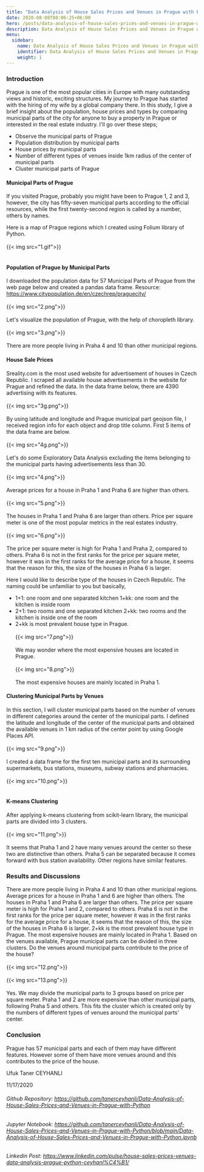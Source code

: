 ```yaml
---
title: "Data Analysis of House Sales Prices and Venues in Prague with Python"
date: 2020-08-08T08:06:25+06:00
hero: /posts/data-analysis-of-house-sales-prices-and-venues-in-prague-with-python/prague.jpg
description: Data Analysis of House Sales Prices and Venues in Prague with Python
menu:
  sidebar:
    name: Data Analysis of House Sales Prices and Venues in Prague with Python
    identifier: Data Analysis of House Sales Prices and Venues in Prague with Python
    weight: 1
---
```


### Introduction
Prague is one of the most popular cities in Europe with many outstanding views and historic, exciting structures. My journey to Prague has started with the hiring of my wife by a global company there. In this study, I give a brief insight about the population, house prices and types by comparing municipal parts of the city for anyone to buy a property in Prague or interested in the real estate industry. I'll go over these steps;

- Observe the municipal parts of Prague
- Population distribution by municipal parts
- House prices by municipal parts
- Number of different types of venues inside 1km radius of the center of municipal parts
- Cluster municipal parts of Prague

#### Municipal Parts of Prague
If you visited Prague, probably you might have been to Prague 1, 2 and 3, however, the city has fifty-seven municipal parts according to the official resources, while the first twenty-second region is called by a number, others by names.

Here is a map of Prague regions which I created using Folium library of Python.
<br/><br/>
{{< img src="1.gif">}}
<br/><br/>
#### Population of Prague by Municipal Parts
I downloaded the population data for 57 Municipal Parts of Prague from the web page below and created a pandas data frame. Resource: https://www.citypopulation.de/en/czechrep/praguecity/
<br/><br/>
{{< img src="2.png">}}
<br/><br/>
Let's visualize the population of Prague, with the help of choropleth library.
<br/><br/>
{{< img src="3.png">}}
<br/><br/>
There are more people living in Praha 4 and 10 than other municipal regions.

#### House Sale Prices
Sreality.com is the most used website for advertisement of houses in Czech Republic. I scraped all available house advertisements in the website for Prague and refined the data. In the data frame below, there are 4390 advertising with its features.
<br/><br/>
{{< img src="3g.png">}}
<br/><br/>
By using latitude and longitude and Prague municipal part geojson file, I received region info for each object and drop title column. First 5 items of the data frame are below.
<br/><br/>
{{< img src="4g.png">}}
<br/><br/>
Let's do some Exploratory Data Analysis excluding the items belonging to the municipal parts having advertisements less than 30.
<br/><br/>
{{< img src="4.png">}}
<br/><br/>
Average prices for a house in Praha 1 and Praha 6 are higher than others.
<br/><br/>
{{< img src="5.png">}}
<br/><br/>
The houses in Praha 1 and Praha 6 are larger than others.
Price per square meter is one of the most popular metrics in the real estates industry.
<br/><br/>
{{< img src="6.png">}}
<br/><br/>
The price per square meter is high for Praha 1 and Praha 2, compared to others.
Praha 6 is not in the first ranks for the price per square meter, however it was in the first ranks for the average price for a house, it seems that the reason for this, the size of the houses in Praha 6 is larger.

Here I would like to describe type of the houses in Czech Republic. The naming could be unfamiliar to you but basically,

- 1+1: one room and one separated kitchen 1+kk: one room and the kitchen is inside room 
- 2+1: two rooms and one separated kitchen 2+kk: two rooms and the kitchen is inside one of the room
- 2+kk is most prevalent house type in Prague.
<br/><br/>
{{< img src="7.png">}}
<br/><br/>
We may wonder where the most expensive houses are located in Prague.
<br/><br/>
{{< img src="8.png">}}
<br/><br/>
The most expensive houses are mainly located in Praha 1.

#### Clustering Municipal Parts by Venues
In this section, I will cluster municipal parts based on the number of venues in different categories around the center of the municipal parts. I defined the latitude and longitude of the center of the municipal parts and obtained the available venues in 1 km radius of the center point by using Google Places API.
<br/><br/>
{{< img src="9.png">}}
<br/><br/>
I created a data frame for the first ten municipal parts and its surrounding supermarkets, bus stations, museums, subway stations and pharmacies.
<br/><br/>
{{< img src="10.png">}}
<br/><br/>
#### K-means Clustering
After applying k-means clustering from scikit-learn library, the municipal parts are divided into 3 clusters.
<br/><br/>
{{< img src="11.png">}}
<br/><br/>
It seems that Praha 1 and 2 have many venues around the center so these two are distinctive than others. Praha 5 can be separated because it comes forward with bus station availability. Other regions have similar features.

### Results and Discussions
There are more people living in Praha 4 and 10 than other municipal regions.
Average prices for a house in Praha 1 and 6 are higher than others.
The houses in Praha 1 and Praha 6 are larger than others.
The price per square meter is high for Praha 1 and 2, compared to others.
Praha 6 is not in the first ranks for the price per square meter, however it was in the first ranks for the average price for a house, it seems that the reason of this, the size of the houses in Praha 6 is larger.
2+kk is the most prevalent house type in Prague.
The most expensive houses are mainly located in Praha 1.
Based on the venues available, Prague municipal parts can be divided in three clusters.
Do the venues around municipal parts contribute to the price of the house?
<br/><br/>
{{< img src="12.png">}}
<br/><br/>
{{< img src="13.png">}}
<br/><br/>
Yes. We may divide the municipal parts to 3 groups based on price per square meter. Praha 1 and 2 are more expensive than other municipal parts, following Praha 5 and others. This fits the cluster which is created only by the numbers of different types of venues around the municipal parts' center.

### Conclusion
Prague has 57 municipal parts and each of them may have different features. However some of them have more venues around and this contributes to the price of the house.

Ufuk Taner CEYHANLI

11/17/2020

###### Github Repository: https://github.com/tanerceyhanli/Data-Analysis-of-House-Sales-Prices-and-Venues-in-Prague-with-Python
###### Jupyter Notebook: https://github.com/tanerceyhanli/Data-Analysis-of-House-Sales-Prices-and-Venues-in-Prague-with-Python/blob/main/Data-Analysis-of-House-Sales-Prices-and-Venues-in-Prague-with-Python.ipynb
###### Linkedin Post: https://www.linkedin.com/pulse/house-sales-prices-venues-data-analysis-prague-python-ceyhanl%C4%B1/
